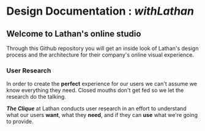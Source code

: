 # Design Documentation : *withLathan*

## Welcome to Lathan's online studio

Through this Github repository you will get an inside look of Lathan's design process and the architecture for their company's online visual experience.

### User Research

In order to create the **perfect** experience for our users we can't assume we know everything they need. Closed mouths don't get fed so we let the research do the talking. 

_**The Clique**_ at Lathan conducts user research in an effort to understand what our users **want**, what they **need**, and if they can **use** what we're going to provide.
